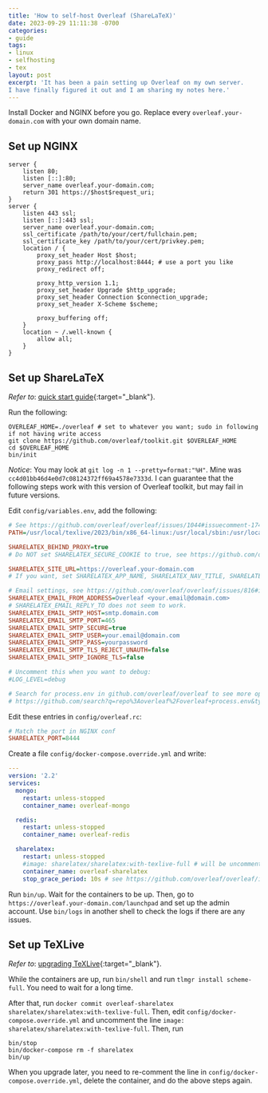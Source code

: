 ```yaml
---
title: 'How to self-host Overleaf (ShareLaTeX)'
date: 2023-09-29 11:11:38 -0700
categories:
- guide
tags:
- linux
- selfhosting
- tex
layout: post
excerpt: 'It has been a pain setting up Overleaf on my own server.
I have finally figured it out and I am sharing my notes here.'
---
```


Install Docker and NGINX before you go.
Replace every `overleaf.your-domain.com` with your own domain name.

## Set up NGINX

```nginx
server {
	listen 80;
	listen [::]:80;
	server_name overleaf.your-domain.com;
	return 301 https://$host$request_uri;
}
server {
	listen 443 ssl;
	listen [::]:443 ssl;
	server_name overleaf.your-domain.com;
	ssl_certificate /path/to/your/cert/fullchain.pem;
	ssl_certificate_key /path/to/your/cert/privkey.pem;
	location / {
		proxy_set_header Host $host;
		proxy_pass http://localhost:8444; # use a port you like
		proxy_redirect off;

		proxy_http_version 1.1;
		proxy_set_header Upgrade $http_upgrade;
		proxy_set_header Connection $connection_upgrade;
		proxy_set_header X-Scheme $scheme;

		proxy_buffering off;
	}
	location ~ /.well-known {
		allow all;
	}
}
```

## Set up ShareLaTeX

*Refer to*:
[quick start guide](https://github.com/overleaf/toolkit/blob/master/doc/quick-start-guide.md){:target="_blank"}.

Run the following:

```shell
OVERLEAF_HOME=./overleaf # set to whatever you want; sudo in following if not having write access
git clone https://github.com/overleaf/toolkit.git $OVERLEAF_HOME
cd $OVERLEAF_HOME
bin/init
```

*Notice*: You may look at `git log -n 1 --pretty=format:"%H"`.
Mine was `cc4d01bb46d4e0d7c08124372ff69a4578e7333d`.
I can guarantee that the following steps work with this version of Overleaf toolkit,
but may fail in future versions.

Edit `config/variables.env`, add the following:

```ini
# See https://github.com/overleaf/overleaf/issues/1044#issuecomment-1741289459
PATH=/usr/local/texlive/2023/bin/x86_64-linux:/usr/local/sbin:/usr/local/bin:/usr/sbin:/usr/bin:/sbin:/bin

SHARELATEX_BEHIND_PROXY=true
# Do NOT set SHARELATEX_SECURE_COOKIE to true, see https://github.com/overleaf/overleaf/issues/388#issuecomment-1741162658

SHARELATEX_SITE_URL=https://overleaf.your-domain.com
# If you want, set SHARELATEX_APP_NAME, SHARELATEX_NAV_TITLE, SHARELATEX_HEADER_IMAGE_URL, SHARELATEX_ADMIN_EMAIL.

# Email settings, see https://github.com/overleaf/overleaf/issues/816#issuecomment-864665071
SHARELATEX_EMAIL_FROM_ADDRESS=Overleaf <your.email@domain.com>
# SHARELATEX_EMAIL_REPLY_TO does not seem to work.
SHARELATEX_EMAIL_SMTP_HOST=smtp.domain.com
SHARELATEX_EMAIL_SMTP_PORT=465
SHARELATEX_EMAIL_SMTP_SECURE=true
SHARELATEX_EMAIL_SMTP_USER=your.email@domain.com
SHARELATEX_EMAIL_SMTP_PASS=yourpassword
SHARELATEX_EMAIL_SMTP_TLS_REJECT_UNAUTH=false
SHARELATEX_EMAIL_SMTP_IGNORE_TLS=false

# Uncomment this when you want to debug:
#LOG_LEVEL=debug

# Search for process.env in github.com/overleaf/overleaf to see more options (shame for not documenting them):
# https://github.com/search?q=repo%3Aoverleaf%2Foverleaf+process.env&type=code
```

Edit these entries in `config/overleaf.rc`:

```ini
# Match the port in NGINX conf
SHARELATEX_PORT=8444
```

Create a file `config/docker-compose.override.yml` and write:

```yaml
---
version: '2.2'
services:
  mongo:
    restart: unless-stopped
    container_name: overleaf-mongo

  redis:
    restart: unless-stopped
    container_name: overleaf-redis

  sharelatex:
    restart: unless-stopped
    #image: sharelatex/sharelatex:with-texlive-full # will be uncommented later
    container_name: overleaf-sharelatex
    stop_grace_period: 10s # see https://github.com/overleaf/overleaf/issues/1156
```

Run `bin/up`.
Wait for the containers to be up.
Then, go to `https://overleaf.your-domain.com/launchpad` and set up the admin account.
Use `bin/logs` in another shell to check the logs if there are any issues.

## Set up TeXLive

*Refer to*:
[upgrading TeXLive](https://github.com/overleaf/toolkit/blob/master/doc/ce-upgrading-texlive.md){:target="_blank"}.

While the containers are up, run `bin/shell` and run `tlmgr install scheme-full`.
You need to wait for a long time.

After that, run `docker commit overleaf-sharelatex sharelatex/sharelatex:with-texlive-full`.
Then, edit `config/docker-compose.override.yml` and uncomment the line `image: sharelatex/sharelatex:with-texlive-full`.
Then, run

```shell
bin/stop
bin/docker-compose rm -f sharelatex
bin/up
```

When you upgrade later,
you need to re-comment the line in `config/docker-compose.override.yml`, delete the container,
and do the above steps again.

